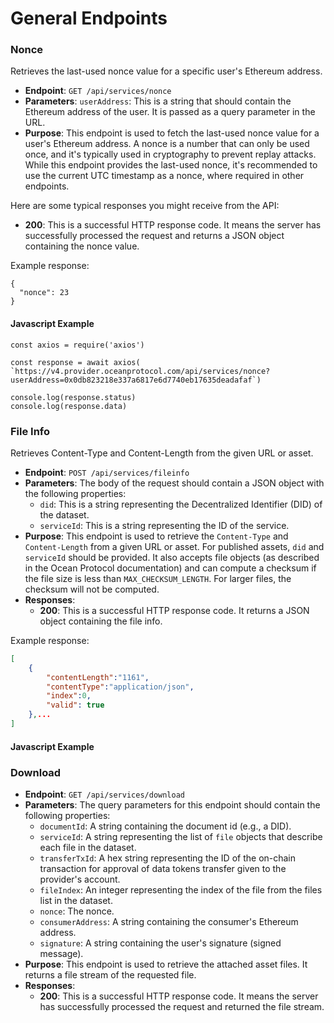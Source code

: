 # General Endpoints

### Nonce

Retrieves the last-used nonce value for a specific user's Ethereum address.

* **Endpoint**: `GET /api/services/nonce`
* **Parameters**: `userAddress`: This is a string that should contain the Ethereum address of the user. It is passed as a query parameter in the URL.
* **Purpose**: This endpoint is used to fetch the last-used nonce value for a user's Ethereum address. A nonce is a number that can only be used once, and it's typically used in cryptography to prevent replay attacks. While this endpoint provides the last-used nonce, it's recommended to use the current UTC timestamp as a nonce, where required in other endpoints.

Here are some typical responses you might receive from the API:

* **200**: This is a successful HTTP response code. It means the server has successfully processed the request and returns a JSON object containing the nonce value.&#x20;

Example response:

```
{
  "nonce": 23
}
```

#### Javascript Example

```runkit  nodeVersion="18.x.x"
const axios = require('axios')

const response = await axios( `https://v4.provider.oceanprotocol.com/api/services/nonce?userAddress=0x0db823218e337a6817e6d7740eb17635deadafaf`)
 
console.log(response.status)
console.log(response.data)

```

### File Info

Retrieves Content-Type and Content-Length from the given URL or asset.

* **Endpoint**: `POST /api/services/fileinfo`
* **Parameters**: The body of the request should contain a JSON object with the following properties:
  * `did`: This is a string representing the Decentralized Identifier (DID) of the dataset.
  * `serviceId`: This is a string representing the ID of the service.
* **Purpose**: This endpoint is used to retrieve the `Content-Type` and `Content-Length` from a given URL or asset. For published assets, `did` and `serviceId` should be provided. It also accepts file objects (as described in the Ocean Protocol documentation) and can compute a checksum if the file size is less than `MAX_CHECKSUM_LENGTH`. For larger files, the checksum will not be computed.
* **Responses**:
  * **200**: This is a successful HTTP response code. It returns a JSON object containing the file info.&#x20;

Example response:

```json
[
    {
        "contentLength":"1161",
        "contentType":"application/json",
        "index":0,
        "valid": true
    },...
]
```

#### Javascript Example

### Download

* **Endpoint**: `GET /api/services/download`
* **Parameters**: The query parameters for this endpoint should contain the following properties:
  * `documentId`: A string containing the document id (e.g., a DID).
  * `serviceId`: A string representing the list of `file` objects that describe each file in the dataset.
  * `transferTxId`: A hex string representing the ID of the on-chain transaction for approval of data tokens transfer given to the provider's account.
  * `fileIndex`: An integer representing the index of the file from the files list in the dataset.
  * `nonce`: The nonce.
  * `consumerAddress`: A string containing the consumer's Ethereum address.
  * `signature`: A string containing the user's signature (signed message).
* **Purpose**: This endpoint is used to retrieve the attached asset files. It returns a file stream of the requested file.
* **Responses**:
  * **200**: This is a successful HTTP response code. It means the server has successfully processed the request and returned the file stream.
